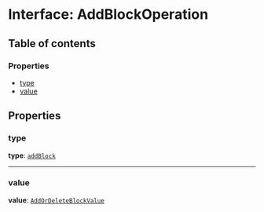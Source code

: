 # Interface: AddBlockOperation

## Table of contents

### Properties

* [type](/en/auto-docs/free-layout-editor/interfaces/AddBlockOperation.md#type)
* [value](/en/auto-docs/free-layout-editor/interfaces/AddBlockOperation.md#value)

## Properties

### type

**type**: [`addBlock`](/en/auto-docs/free-layout-editor/enums/OperationType.md#addblock)

***

### value

**value**: [`AddOrDeleteBlockValue`](/en/auto-docs/free-layout-editor/interfaces/AddOrDeleteBlockValue.md)
